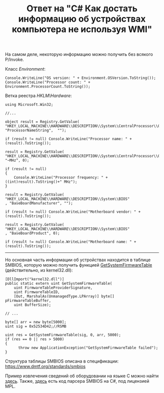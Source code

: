 ﻿---
title: "Ответ на \"C# Как достать информацию об устройствах компьютера не используя WMI\""
se.owner.user_id: 240512
se.owner.display_name: "MSDN.WhiteKnight"
se.owner.link: "https://ru.stackoverflow.com/users/240512/msdn-whiteknight"
se.answer_id: 780170
se.question_id: 778618
se.post_type: answer
se.score: 0
se.is_accepted: True
---
<p>На самом деле, некоторую информацию можно получить без всякого P/Invoke.</p>

<p>Класс <em>Environment</em>:</p>

<pre><code>Console.WriteLine("OS version: " + Environment.OSVersion.ToString());
Console.WriteLine("Processor count: " + Environment.ProcessorCount.ToString());
</code></pre>

<p>Ветка реестра <em>HKLM\Hardware</em>:</p>

<pre><code>using Microsoft.Win32;

//...

object result = Registry.GetValue(
"HKEY_LOCAL_MACHINE\\HARDWARE\\DESCRIPTION\\System\\CentralProcessor\\0", 
"ProcessorNameString",  "");

if (result != null) Console.WriteLine("Processor name: " + (result).ToString());

result = Registry.GetValue(
"HKEY_LOCAL_MACHINE\\HARDWARE\\DESCRIPTION\\System\\CentralProcessor\\0",
"~MHz", 0);

if (result != null) 
{
    Console.WriteLine("Processor frequency: " + ((int)result).ToString()+" MHz");
}

result = Registry.GetValue(
"HKEY_LOCAL_MACHINE\\HARDWARE\\DESCRIPTION\\System\\BIOS"
, "BaseBoardManufacturer", "");

if (result != null) Console.WriteLine("Motherboard vendor: " + (result).ToString());

result = Registry.GetValue(
"HKEY_LOCAL_MACHINE\\HARDWARE\\DESCRIPTION\\System\\BIOS"
, "BaseBoardProduct", 0);

if (result != null) Console.WriteLine("Motherboard name: " + (result).ToString());
</code></pre>

<hr>

<p>Но основная часть информации об устройствах находится в таблице SMBIOS, которую можно получить функцией <a href="https://msdn.microsoft.com/en-us/library/windows/desktop/ms724379(v=vs.85).aspx" rel="nofollow noreferrer">GetSystemFirmwareTable</a> (действительно, из kernel32.dll):</p>

<pre><code>[DllImport("kernel32.dll")]
public static extern uint GetSystemFirmwareTable(
    uint FirmwareTableProviderSignature,
    uint FirmwareTableID,
    [Out, MarshalAs(UnmanagedType.LPArray)] byte[] pFirmwareTableBuffer,
    uint BufferSize);

// ...

byte[] arr = new byte[5000];                
uint sig = 0x52534D42;//RSMB

uint res = GetSystemFirmwareTable(sig, 0, arr, 5000);
if (res == 0 || res &gt; 5000) 
{
      throw new ApplicationException("GetSystemFirmwareTable failed");
}    
</code></pre>

<p>Структура таблицы SMBIOS описана в спецификации: <a href="https://www.dmtf.org/standards/smbios" rel="nofollow noreferrer">https://www.dmtf.org/standards/smbios</a></p>

<p>Пример извлечения сведений об оборудовании на языке C можно найти <a href="https://ru.stackoverflow.com/a/753935/240512">здесь</a>. Также, <a href="https://github.com/openhardwaremonitor/openhardwaremonitor/blob/da432ef07cf125c019afd3a27f447da428404611/Hardware/SMBIOS.cs" rel="nofollow noreferrer">здесь</a> есть код парсера SMBIOS на C#, под лицензией MPL.</p>
